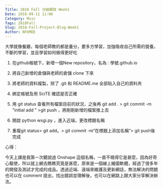 ```yaml
---
Title: 2018 Fall 分組網誌 Week1
Date: 2018-09-11 11:00
Category: Misc
Tags: 2018Fall
Slug: 2018-Fall-Project-Blog-Week1
Author: NFUMDE
---
```


大學就像餐廳，每個老師教的都是養分，要多方學習，加強吸收自己所需的營養，不斷的學習，並且學習如何做得更好吃

<!-- PELICAN_END_SUMMARY -->

1. 在github帳號下，新增一個New repository，名為 : 學號.github.io

2. 將自己新增的倉儲與老師的倉儲 clone 下來

3. 將老師的資料複製，除了 .git 和 README.me  全部貼入自己的資料夾

4. 綁定帳號及用 SciTE 確認是否正確

5. 用 git status 查看所有檔案目前的狀況，之後再  git add . > git commit -m "initial add " >git push ，將剛剛新增的檔案推上去

6. 開啟 python wsgi.py ，進入近端，更改標題名稱

7. 重複git status> git add。> git commit -m“在標題上添加名稱”> git push後完成

心得：

今天上課是我第一次聽說過 Onshape 這個名稱，一直不曉得它是甚麼，因為好奇心驅使，所以就上網去瞧瞧究竟是甚麼，原來是一個線上繪圖軟體，經過了很多年的開發及測試才完成的成品。透過近端、遠端來維護及更新網誌，無法解決的問題也可以在 comment 提出，找出錯誤並理解後，也可以在網路上跟大家分享解決辦法。